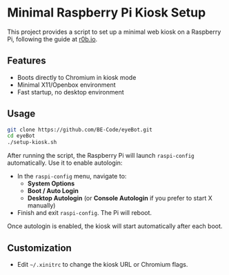 # Minimal Raspberry Pi Kiosk Setup

This project provides a script to set up a minimal web kiosk on a Raspberry Pi, following the guide at [r0b.io](https://blog.r0b.io/post/minimal-rpi-kiosk/).

## Features
- Boots directly to Chromium in kiosk mode
- Minimal X11/Openbox environment
- Fast startup, no desktop environment

## Usage
```sh
git clone https://github.com/BE-Code/eyeBot.git
cd eyeBot
./setup-kiosk.sh
```
After running the script, the Raspberry Pi will launch `raspi-config` automatically. Use it to enable autologin:

- In the `raspi-config` menu, navigate to:
  - **System Options**
  - **Boot / Auto Login**
  - **Desktop Autologin** (or **Console Autologin** if you prefer to start X manually)
- Finish and exit `raspi-config`. The Pi will reboot.

Once autologin is enabled, the kiosk will start automatically after each boot.

## Customization
- Edit `~/.xinitrc` to change the kiosk URL or Chromium flags.
